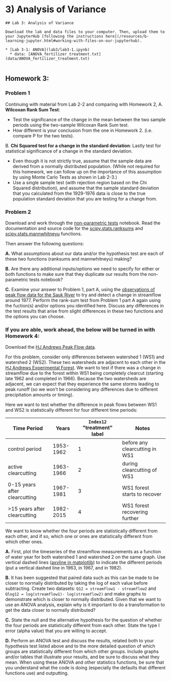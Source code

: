 # 3) Analysis of Variance

```note
## Lab 3: Analysis of Variance

Download the lab and data files to your computer. Then, upload them to your JupyterHub [following the instructions here](/resources/b-learning-jupyter.html#working-with-files-on-our-jupyterhub).

* [Lab 3-1: ANOVA](lab3/lab3-1.ipynb)
  * data: [ANOVA_fertilizer_treatment.txt](data/ANOVA_fertilizer_treatment.txt)


```

## Homework 3: 

### Problem 1

Continuing with material from Lab 2-2 and comparing with Homework 2, 
A. **Wilcoxan Rank Sum Test**: 
* Test the significance of the change in the mean between the two sample periods using the two-sample Wilcoxan Rank Sum test. 
* How different is your conclusion from the one in Homework 2. (i.e. compare P for the two tests).

B. **Chi Squared test for a change in the standard deviation**: Lastly test for statistical significance of a change in the standard deviation. 
* Even though it is not strictly true, assume that the sample data are derived from a normally distributed population. (While not required for this homework, we can follow up on the importance of this assumption by using Monte Carlo Tests as shown in Lab 2-3.)
* Use a single sample test (with rejection region based on the Chi Squared distribution), and assume that the sample standard deviation that you calculated from the 1929-1976 data is close to the true population standard deviation that you are testing for a change from.

### Problem 2

Download and work through the [non-parametric tests](lab3/non-parametric-tests.ipynb) notebook. Read the documentation and source code for the [scipy.stats.ranksums](https://docs.scipy.org/doc/scipy/reference/generated/scipy.stats.ranksums.html) and [scipy.stats.mannwhitneyu](https://docs.scipy.org/doc/scipy/reference/generated/scipy.stats.mannwhitneyu.html) functions.

Then answer the following questions:

**A.** What assumptions about our data and/or the hypothesis test are each of these two functions (ranksums and mannwhitneyu) making? 

**B.** Are there any additional inputs/options we need to specify for either or both functions to make sure that they duplicate our results from the non-parametric tests notebook?

**C.** Examine your answer to Problem 1, part A, using the [observations of peak flow data for the Sauk River](data/Sauk_peak_WY1929_2021.xlsx) to try and detect a change in streamflow around 1977. Perform the rank-sum test from Problem 1 part A again using the fuction(s) and/or options you identified here. Discuss any differences in the test results that arise from slight differences in these two functions and the options you can choose.


### If you are able, work ahead, the below will be turned in with Homework 4:

Download the [HJ Andrews Peak Flow data](data/HJAndrews_peakflow_WS1_WS2_WS3.xlsx).

For this problem, consider only differences between watershed 1 (WS1) and watershed 2 (WS2). These two watersheds are adjacent to each other in the [HJ Andrews Experimental Forest](https://andrewsforest.oregonstate.edu/). We want to test if there was a change in streamflow due to the forest within WS1 being completely clearcut (starting late 1962 and completed in 1966). Because the two watersheds are adjacent, we can expect that they experience the same storms leading to peak runoff (so we won't be considering any differences due to different precipitation amounts or timing). 

Here we want to test whether the difference in peak flows between WS1 and WS2 is statistically different for four different time periods:

| Time Period | Years | `Index12` "treatment" label | Notes |
| ----------- | --------------- | --------------- | --------------- |
| control period | 1953-1962 | 1 | before any clearcutting in WS1 |
| active clearcutting | 1963-1966 | 2 | during clearcutting of WS1 |
| 0-15 years after clearcutting | 1967-1981 | 3 | WS1 forest starts to recover |
| >15 years after clearcutting | 1982-2015 | 4 | WS1 forest recovering further |

We want to know whether the four periods are statistically different from each other, and if so, which one or ones are statistically different from which other ones.

 **A.** First, plot the timeseries of the streamflow measurements as a function of water year for both watershed 1 and watershed 2 on the same graph. Use vertical dashed lines ([axvline in matplotlib](https://matplotlib.org/3.1.1/api/_as_gen/matplotlib.pyplot.axvline.html)) to indicate the different periods (put a vertical dashed line in 1963, in 1967, and in 1982).
 
 **B.** It has been suggested that paired data such as this can be made to be closer to normally distributed by taking the log of each value before subtracting. Create two datasets: `Q12 = streamflow1 - streamflow2` and `Qlog12 = log(streamflow1)- log(streamflow2)` and make graphs to demonstrate which is closer to normally distributed. Given that we want to use an ANOVA analysis, explain why is it important to do a transformation to get the data closer to normally distributed?
 
 **C.** State the null and the alternative hypothesis for the question of whether the four periods are statistically different from each other. State the type I error (alpha value) that you are willing to accept.
 
 **D.** Perform an ANOVA test and discuss the results, related both to your hypothesis test listed above and to the more detailed question of which groups are statistically different from which other groups. Include graphs and/or tables that illustrate your results, and be sure to discuss what they mean. When using these ANOVA and other statistics functions, be sure that you understand what the code is doing (especially the defaults that different functions use) and outputting.
 
